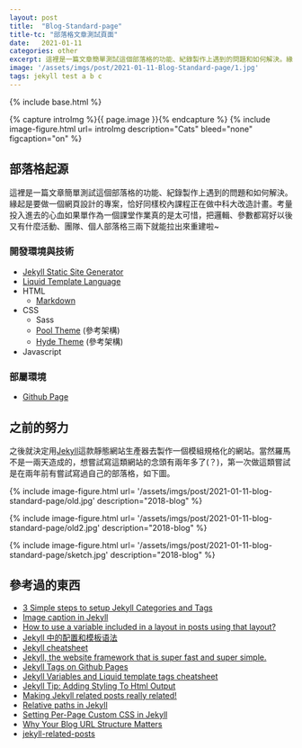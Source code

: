 ```yaml
---
layout: post
title:  "Blog-Standard-page"
title-tc: "部落格文章測試頁面"
date:   2021-01-11
categories: other
excerpt: 這裡是一篇文章簡單測試這個部落格的功能、紀錄製作上遇到的問題和如何解決。緣起是要做一個網頁設計的專案……
image: '/assets/imgs/post/2021-01-11-Blog-Standard-page/1.jpg'
tags: jekyll test a b c
---
```

{% include base.html %}

{% capture introImg %}{{ page.image }}{% endcapture %}
{% include image-figure.html url= introImg description="Cats" bleed="none" figcaption="on" %}

## 部落格起源
這裡是一篇文章簡單測試這個部落格的功能、紀錄製作上遇到的問題和如何解決。緣起是要做一個網頁設計的專案，恰好同樣校內課程正在做中科大改造計畫。考量投入進去的心血如果單作為一個課堂作業真的是太可惜，把邏輯、參數都寫好以後又有什麼活動、團隊、個人部落格三兩下就能拉出來重建啦~

### 開發環境與技術
-   [Jekyll Static Site Generator](https://jekyllrb.com/)
-   [Liquid Template Language](https://shopify.github.io/liquid/)
-   HTML
    -   [Markdown](https://kramdown.gettalong.org/)
-   CSS
    -   Sass
    -   [Pool Theme](https://github.com/poole/poole) (參考架構)
    -   [Hyde Theme](https://github.com/poole/hyde) (參考架構)
-   Javascript

### 部屬環境
-   [Github Page](https://pages.github.com/)


## 之前的努力
之後就決定用[Jekyll](https://jekyllrb.com/)這款靜態網站生產器去製作一個模組規格化的網站。當然羅馬不是一兩天造成的，想嘗試寫這類網站的念頭有兩年多了(？)，第一次做這類嘗試是在兩年前有嘗試寫過自己的部落格，如下圖。

{% include image-figure.html url= '/assets/imgs/post/2021-01-11-blog-standard-page/old.jpg' description="2018-blog" %}

{% include image-figure.html url= '/assets/imgs/post/2021-01-11-blog-standard-page/old2.jpg' description="2018-blog" %}

{% include image-figure.html url= '/assets/imgs/post/2021-01-11-blog-standard-page/sketch.jpg' description="2018-blog" %}




## 參考過的東西
-   [3 Simple steps to setup Jekyll Categories and Tags](https://blog.webjeda.com/jekyll-categories/)
-   [Image caption in Jekyll](https://medium.com/@vilcins/image-caption-in-jekyll-5853b8e61b9d)
-   [How to use a variable included in a layout in posts using that layout?](https://stackoverflow.com/questions/37756964/how-to-use-a-variable-included-in-a-layout-in-posts-using-that-layout)
-   [Jekyll 中的配置和模板语法](https://gist.github.com/biezhi/f88be58ef4ae0f3741bb36ab8daa53c5)
-   [Jekyll cheatsheet](https://devhints.io/jekyll)
-   [Jekyll, the website framework that is super fast and super simple.](https://jekyllcodex.org/)
-   [Jekyll Tags on Github Pages](https://longqian.me/2017/02/09/github-jekyll-tag/)
-   [Jekyll Variables and Liquid template tags cheatsheet](https://simpleit.rocks/ruby/jekyll/templates/jekyll-variables-and-liquid-template-tags-cheatsheet/#paginator)
-   [Jekyll Tip: Adding Styling To Html Output](https://digitaldrummerj.me/styling-jekyll-markdown/)
-   [Making Jekyll related posts really related!](https://blog.webjeda.com/jekyll-related-posts/)
-   [Relative paths in Jekyll](https://ricostacruz.com/til/relative-paths-in-jekyll)
-   [Setting Per-Page Custom CSS in Jekyll](https://jreel.github.io/per-page-custom-css-in-jekyll/)
-   [Why Your Blog URL Structure Matters](https://www.tgroupmethod.com/blog/blog-url-structure/)
-   [jekyll-related-posts](https://github.com/wu-ming/jekyll-related-posts)
